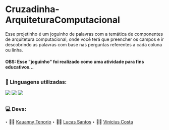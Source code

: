 # Cruzadinha-ArquiteturaComputacional
Esse projetinho é um joguinho de palavras com a temática de componentes de arquitetura computacional, onde você terá que preencher os campos e ir descobrindo as palavras com base nas perguntas referentes a cada coluna ou linha.

#### OBS: Esse "joguinho" foi realizado como uma atividade para fins educativos...

##
### 🚀 Linguagens utilizadas:
<div>
  <img src="https://img.shields.io/badge/HTML5-E34F26?style=for-the-badge&logo=html5&logoColor=white">
  <img src="https://img.shields.io/badge/JavaScript-F7DF1E?style=for-the-badge&logo=javascript&logoColor=black">
  <img src="https://img.shields.io/badge/CSS3-1572B6?style=for-the-badge&logo=css3&logoColor=white">
</div>

##
### 💻 Devs:

‣ 👨‍🚀 [Kauanny Tenorio](https://github.com/KakauFelix)
‣ 👨‍🚀 [Lucas Santos](https://github.com/lucasgianine)
‣ 👨‍🚀 [Vinicius Costa](https://github.com/Vinicius-Costa23)
